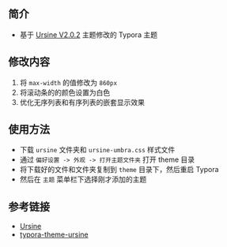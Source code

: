 ## 简介

- 基于 [Ursine V2.0.2](https://theme.typora.io/theme/Ursine/) 主题修改的 Typora 主题

## 修改内容

1. 将 `max-width` 的值修改为 `860px`
2. 将滚动条的的颜色设置为白色
3. 优化无序列表和有序列表的嵌套显示效果

## 使用方法

- 下载 `ursine` 文件夹和 `ursine-umbra.css` 样式文件
- 通过 `偏好设置 -> 外观 -> 打开主题文件夹` 打开 theme 目录
- 将下载好的文件和文件夹复制到 `theme` 目录下，然后重启 Typora
- 然后在 `主题` 菜单栏下选择刚才添加的主题

## 参考链接

- [Ursine](https://theme.typora.io/theme/Ursine/)
- [typora-theme-ursine](https://github.com/noatpad/typora-theme-ursine)

